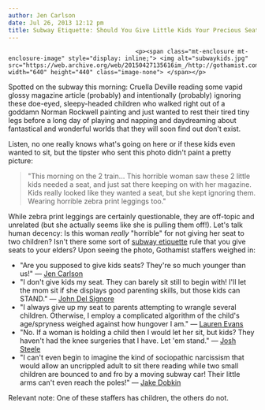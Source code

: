 ```yaml
---
author: Jen Carlson
date: Jul 26, 2013 12:12 pm
title: Subway Etiquette: Should You Give Little Kids Your Precious Seat?
---
```


	
										<p><span class="mt-enclosure mt-enclosure-image" style="display: inline;"> <img alt="subwaykids.jpg" src="https://web.archive.org/web/20150427135616im_/http://gothamist.com/attachments/arts_jen/subwaykids.jpg" width="640" height="440" class="image-none"> </span></p>

<p>Spotted on the subway this morning: Cruella Deville reading some vapid glossy magazine article (probably) and intentionally (probably) ignoring these doe-eyed, sleepy-headed children who walked right out of a goddamn Norman Rockwell painting and just wanted to rest their tired tiny legs before a long day of playing and napping and daydreaming about fantastical and wonderful worlds that they will soon find out don&apos;t exist.</p>

<p>Listen, no one really knows what&apos;s going on here or if these kids even wanted to sit, but the tipster who sent this photo didn&apos;t paint a pretty picture:</p>

<blockquote>&quot;This morning on the 2 train... This horrible woman saw these 2 little kids needed a seat, and just sat there keeping on with her magazine. Kids really looked like they wanted a seat, but she kept ignoring them. Wearing horrible zebra print leggings too.&quot;</blockquote>

<p>While zebra print leggings are certainly questionable, they are off-topic and unrelated (but she actually seems like she is pulling them off!). Let&apos;s talk human decency: Is this woman <em>really</em> &quot;horrible&quot; for not giving her seat to two children? Isn&apos;t there some sort of <a href="https://web.archive.org/web/20150427135616/http://gothamist.com/tags/subwayetiquette">subway etiquette</a> rule that you give seats to your elders? Upon seeing the photo, Gothamist staffers weighed in:<br>
</p><ul><li>&quot;Are you supposed to give kids seats? They&apos;re so much younger than us!&quot; &#x2014; <a href="https://web.archive.org/web/20150427135616/http://twitter.com/jenist">Jen Carlson</a><br>
</li><li>&quot;I don&apos;t give kids my seat. They can barely sit still to begin with! I&apos;ll let the mom sit if she displays good parenting skills, but those kids can STAND.&quot; &#x2014; <a href="https://web.archive.org/web/20150427135616/http://twitter.com/JohnDelSignore">John Del Signore</a><br>
</li><li>&quot;I always give up my seat to parents attempting to wrangle several children. Otherwise, I employ a complicated algorithm of the child&apos;s age/spryness weighed against how hungover I am.&quot; &#x2014; <a href="https://web.archive.org/web/20150427135616/http://twitter.com/laurenfaceevans">Lauren Evans</a></li><li> &quot;No. If a woman is holding a child then I would let her sit, but kids? They haven&apos;t had the knee surgeries that I have. Let &apos;em stand.&quot; &#x2014;&#xA0;<a href="https://web.archive.org/web/20150427135616/https://twitter.com/JJSteele3">Josh Steele</a> <br>
</li><li>&quot;I can&apos;t even begin to imagine the kind of sociopathic narcissism that would allow an uncrippled adult to sit there reading while two small children are bounced to and fro by a moving subway car! Their little arms can&apos;t even reach the poles!&quot; &#x2014; <a href="https://web.archive.org/web/20150427135616/http://twitter.com/jakedobkin">Jake Dobkin</a></li></ul><p></p>

<p>Relevant note: One of these staffers has children, the others do not.</p>					
										
									
				